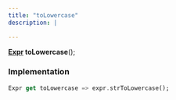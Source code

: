 ```yaml
---
title: "toLowercase"
description: |

---
```

<span class="dart-code"><strong>[Expr] toLowercase</strong>();</span>


### Implementation
```dart
Expr get toLowercase => expr.strToLowercase();
```

[Expr]: /reference/classes/expr/